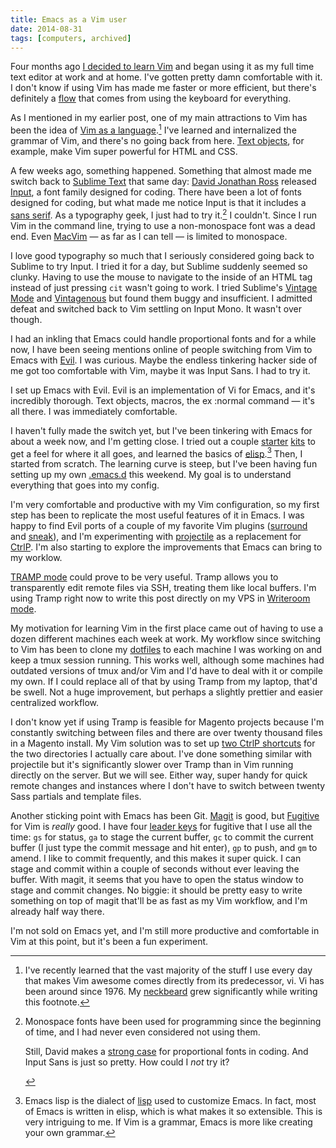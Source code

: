 ```yaml
---
title: Emacs as a Vim user
date: 2014-08-31
tags: [computers, archived]
---
```


Four months ago [I decided to learn Vim](http://nadav.is/writing/a-month-with-vim/) and began using it as my full time text editor at work and at home. I've gotten pretty damn comfortable with it. I don't know if using Vim has made me faster or more efficient, but there's definitely a [flow](http://en.wikipedia.org/wiki/Flow_(psychology)) that comes from using the keyboard for everything.

As I mentioned in my earlier post, one of my main attractions to Vim has been the idea of [Vim as a language](http://rc3.org/2012/05/12/the-grammar-of-vim/).[^lang] I've learned and internalized the grammar of Vim, and there's no going back from here. [Text objects](http://blog.carbonfive.com/2011/10/17/vim-text-objects-the-definitive-guide/), for example, make Vim super powerful for <abbr>HTML</abbr> and <abbr>CSS</abbr>.

A few weeks ago, something happened. Something that almost made me switch back to [Sublime Text](http://www.sublimetext.com/) that same day: [David Jonathan Ross](http://djr.com/) released [Input](http://input.fontbureau.com/), a font family designed for coding. There have been a lot of fonts designed for coding, but what made me notice Input is that it includes a [sans serif](http://en.wikipedia.org/wiki/Sans-serif). As a typography geek, I just had to try it.[^input] I couldn't. Since I run Vim in the command line, trying to use a non-monospace font was a dead end. Even [MacVim](https://github.com/b4winckler/macvim) &mdash; as far as I can tell &mdash; is limited to monospace.

I love good typography so much that I seriously considered going back to Sublime to try Input. I tried it for a day, but Sublime suddenly seemed so clunky. Having to use the mouse to navigate to the inside of an <abbr>HTML</abbr> tag instead of just pressing ``cit`` wasn't going to work. I tried Sublime's [Vintage Mode](https://www.sublimetext.com/docs/2/vintage.html) and [Vintagenous](https://github.com/guillermooo/Vintageous) but found them buggy and insufficient. I admitted defeat and switched back to Vim settling on Input Mono. It wasn't over though.

I had an inkling that Emacs could handle proportional fonts and for a while now, I have been seeing mentions online of people switching from Vim to Emacs with [Evil](http://www.emacswiki.org/emacs/Evil). I was curious. Maybe the endless tinkering hacker side of me got too comfortable with Vim, maybe it was Input Sans. I had to try it.

I set up Emacs with Evil. Evil is an implementation of Vi for Emacs, and it's incredibly thorough. Text objects, macros, the ex :normal command &mdash; it's all there. I was immediately comfortable.

I haven't fully made the switch yet, but I've been tinkering with Emacs for about a week now, and I'm getting close. I tried out a couple [starter](https://github.com/purcell/emacs.d) [kits](https://github.com/bbatsov/prelude) to get a feel for where it all goes, and learned the basics of [elisp](http://learnxinyminutes.com/docs/elisp/).[^elisp] Then, I started from scratch. The learning curve is steep, but I've been having fun setting up my own [.emacs.d](https://github.com/nadavspi/dotfiles/blob/master/emacs.d/init.el) this weekend. My goal is to understand everything that goes into my config.

I'm very comfortable and productive with my Vim configuration, so my first step has been to replicate the most useful features of it in Emacs. I was happy to find Evil ports of a couple of my favorite Vim plugins ([surround](https://github.com/timcharper/evil-surround) and [sneak](https://github.com/AshleyMoni/evil-sneak)), and I'm experimenting with [projectile](https://github.com/bbatsov/projectile) as a replacement for [CtrlP](https://github.com/kien/ctrlp.vim). I'm also starting to explore the improvements that Emacs can bring to my worklow.

[TRAMP mode](http://www.emacswiki.org/emacs/TrampMode) could prove to be very useful. Tramp allows you to transparently edit remote files via <abbr>SSH</abbr>, treating them like local buffers. I'm using Tramp right now to write this post directly on my <abbr>VPS</abbr> in [Writeroom mode](https://github.com/joostkremers/writeroom-mode).

My motivation for learning Vim in the first place came out of having to use a dozen different machines each week at work. My workflow since switching to Vim has been to clone my [dotfiles](https://github.com/nadavspi/dotfiles) to each machine I was working on and keep a tmux session running. This works well, although some machines had outdated versions of tmux and/or Vim and I'd have to deal with it or compile my own. If I could replace all of that by using Tramp from my laptop, that'd be swell. Not a huge improvement, but perhaps a slightly prettier and easier centralized workflow.

I don't know yet if using Tramp is feasible for Magento projects because I'm constantly switching between files and there are over twenty thousand files in a Magento install. My Vim solution was to set up [two CtrlP shortcuts](https://github.com/nadavspi/dotfiles/blob/master/vimrc#L181) for the two directories I actually care about. I've done something similar with projectile but it's significantly slower over Tramp than in Vim running directly on the server. But we will see. Either way, super handy for quick remote changes and instances where I don't have to switch between twenty Sass partials and template files.

Another sticking point with Emacs has been Git. [Magit](https://github.com/magit/magit) is good, but [Fugitive](https://github.com/tpope/vim-fugitive) for Vim is *really* good. I have four [leader keys](http://usevim.com/2012/07/20/vim101-leader/) for fugitive that I use all the time: ``gs`` for status, ``ga`` to stage the current buffer, ``gc`` to commit the current buffer (I just type the commit message and hit enter), ``gp`` to push, and ``gm`` to amend. I like to commit frequently, and this makes it super quick. I can stage and commit within a couple of seconds without ever leaving the buffer. With magit, it seems that you have to open the status window to stage and commit changes. No biggie: it should be pretty easy to write something on top of magit that'll be as fast as my Vim workflow, and I'm already half way there.

I'm not sold on Emacs yet, and I'm still more productive and comfortable in Vim at this point, but it's been a fun experiment.


[^lang]: I've recently learned that the vast majority of the stuff I use every day that makes Vim awesome comes directly from its predecessor, vi. Vi has been around since 1976. My [neckbeard](http://www.urbandictionary.com/define.php?term=neckbeard) grew significantly while writing this footnote.

[^input]: Monospace fonts have been used for programming since the beginning of time, and I had never even considered not using them. <p>Still, David makes a [strong case](http://input.fontbureau.com/info/) for proportional fonts in coding. And Input Sans is just so pretty. How could I *not* try it?</p>

[^stuff]: I had stuff to do. I can't sit around perfecting my environment *all* day.

[^elisp]: Emacs lisp is the dialect of [lisp]( http://en.wikipedia.org/wiki/Lisp_(programming_language)) used to customize Emacs. In fact, most of Emacs is written in elisp, which is what makes it so extensible. This is very intriguing to me. If Vim is a grammar, Emacs is more like creating your own grammar.
